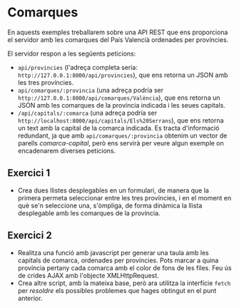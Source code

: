 # Comarques

En aquests exemples treballarem sobre una API REST que ens proporciona el servidor amb les comarques del País Valencià ordenades per províncies.

El servidor respon a les següents peticions:

* `api/provincies` (l'adreça completa seria: `http://127.0.0.1:8000/api/provincies`), que ens retorna un JSON amb les tres províncies.
* `api/comarques/:provincia` (una adreça podría ser `http://127.0.0.1:8000/api/comarques/València`), que ens retorna un JSON amb les comarques de la província indicada i les seues capitals.
* `/api/capitals/:comarca` (una adreça podría ser `http://localhost:8000/api/capitals/Els%20Serrans`), que ens retorna un text amb la capital de la comarca indicada. Es tracta d'informació redundant, ja que amb `api/comarques/:provincia` obtenim un vector de parells *comarca-capital*, però ens servirà per veure algun exemple on encadenarem diverses peticions.

## Exercici 1

* Crea dues llistes desplegables en un formulari, de manera que la primera permeta seleccionar entre les tres províncies, i en el moment en què se'n seleccione una, s'òmpliga, de forma dinàmica la llista desplegable amb les comarques de la província.

## Exercici 2

* Realitza una funció amb javascript per generar una taula amb les capitals de comarca, ordenades per províncies. Pots marcar a quina província pertany cada comarca amb el color de fons de les files. Feu ús de crides AJAX amb l'objecte XMLHttpRequest.
* Crea altre script, amb la mateixa base, però ara utilitza la interfície `fetch` per *resoldre* els possibles problemes que hages obtingut en el punt anterior.

